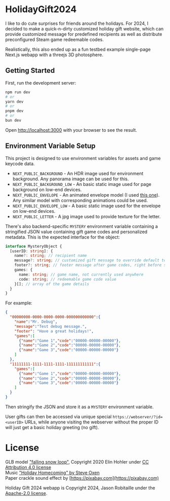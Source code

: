 # HolidayGift2024

I like to do cute surprises for friends around the holidays. For 2024, I decided to make a quick-n-dirty customized holiday gift website, which can provide customized message for predefined recipients as well as distribute preconfigured Steam game redeemable codes.

Realistically, this also ended up as a fun testbed example single-page Next.js webapp with a threejs 3D photosphere.

## Getting Started

First, run the development server:

```bash
npm run dev
# or
yarn dev
# or
pnpm dev
# or
bun dev
```

Open [http://localhost:3000](http://localhost:3000) with your browser to see the result.

## Environment Variable Setup

This project is designed to use environment variables for assets and game keycode data.

* `NEXT_PUBLIC_BACKGROUND` - An HDR image used for environment background. Any panorama image can be used for this.
* `NEXT_PUBLIC_BACKGROUND_LOW` - An basic static image used for page background on low-end devices.
* `NEXT_PUBLIC_ENVELOPE` - An animated envelope model (I used [this one](https://www.fab.com/listings/3e5bfd19-2c9b-45bc-b2b4-0443e9525c9c)). Any similar model with corresponding animations could be used.
* `NEXT_PUBLIC_ENVELOPE_LOW` - A basic static image used for the envelope on low-end devices.
* `NEXT_PUBLIC_LETTER` - A jpg image used to provide texture for the letter.

There's also backend-specific `MYSTERY` environment variable containing a stringified JSON value containing gift game codes and personalized metadata. This is the expected interface for the object:

```ts
interface MysteryObject {
  [userID: string]: {
    name?: string; // recipient name
    message?: string; // customized gift message to override default top message
    footer?: string; // footer message after game codes, right before signature
    games: {
      name: string; // game name, not currently used anywhere
      code: string; // redeemable game code value
    }[]; // array of the game details
  }
}
```

For example:

```json
{
  "00000000-0000-0000-0000-000000000000":{
    "name":"Mr. Debug",
    "message":"Test debug message.",
    "footer": "Have a great holidays!",
    "games":[
      {"name":"Game 1","code":"00000-00000-00000"},
      {"name":"Game 2","code":"00000-00000-00000"},
      {"name":"Game 3","code":"00000-00000-00000"}
    ]
  },
  "11111111-1111-1111-1111-111111111111":{
    "games":[
      {"name":"Game 1","code":"00000-00000-00000"},
      {"name":"Game 2","code":"00000-00000-00000"},
      {"name":"Game 3","code":"00000-00000-00000"}
    ]
  }
}
```
Then stringify the JSON and store it as a `MYSTERY` environment variable.

User gifts can then be accessed via unique special `https://webserver/?id=<userID>` URLs, while anyone visiting the webserver without the proper ID will just get a basic holiday greeting (no gift).

# License

GLB model ["falling snow loop"](https://sketchfab.com/3d-models/falling-snow-loop-a19b97d7e64548b998eaeb4d8477c24c), Copyright 2020 Elin Hohler under [CC Attribution 4.0 license](https://creativecommons.org/licenses/by/4.0/)<br> 
Music ["Holiday Homecoming" by Steve Oxen](https://www.fesliyanstudios.com/royalty-free-music/download/holiday-homecoming/3191)<br> 
Paper crackle sound effect by [https://pixabay.com](https://pixabay.com)

Holiday Gift 2024 webapp is Copyright 2024, Jason Robitaille under the [Apache-2.0 license](https://www.apache.org/licenses/LICENSE-2.0.txt).
